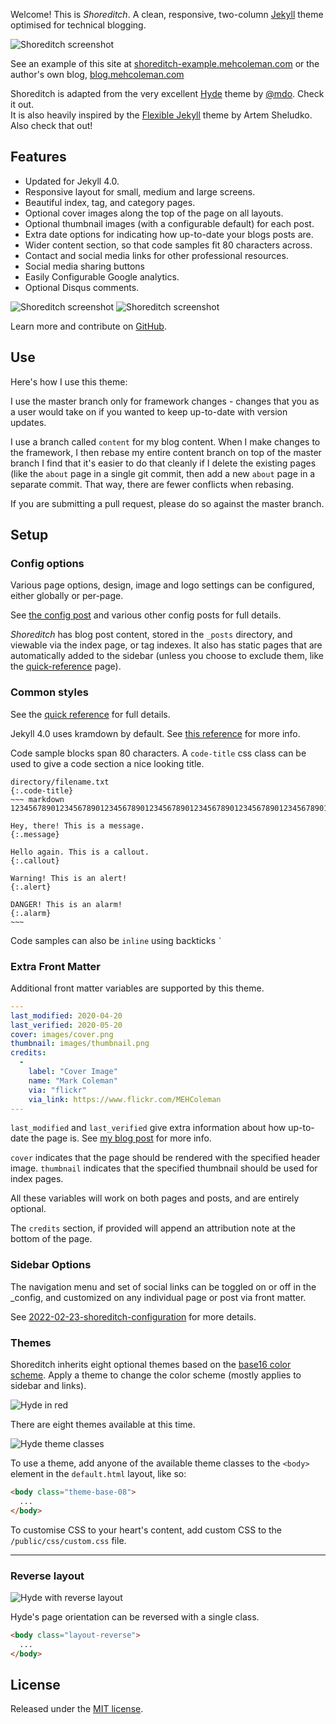 Welcome! This is *Shoreditch*. A clean, responsive, two-column
[Jekyll](http://jekyllrb.com) theme optimised for technical blogging.

![Shoreditch screenshot](https://via.placeholder.com/600x300 "Medium example image")

See an example of this site at
[shoreditch-example.mehcoleman.com](https://blog-example.mehcoleman.com/)
or the author's own blog, [blog.mehcoleman.com](https://blog.mehcoleman.com/)

Shoreditch is adapted from the very excellent [Hyde](http://hyde.getpoole.com)
theme by [@mdo](https://twitter.com/mdo). Check it out. <br>
It is also heavily inspired by the [Flexible
Jekyll](https://github.com/artemsheludko/flexible-jekyll) theme by Artem
Sheludko. Also check that out!

## Features
* Updated for Jekyll 4.0.
* Responsive layout for small, medium and large screens.
* Beautiful index, tag, and category pages.
* Optional cover images along the top of the page on all layouts.
* Optional thumbnail images (with a configurable default) for each post.
* Extra date options for indicating how up-to-date your blogs posts are.
* Wider content section, so that code samples fit 80 characters across.
* Contact and social media links for other professional resources.
* Social media sharing buttons
* Easily Configurable Google analytics.
* Optional Disqus comments.

![Shoreditch screenshot](https://via.placeholder.com/600x300 "Medium example image")
![Shoreditch screenshot](https://via.placeholder.com/600x300 "Medium example image")

Learn more and contribute on [GitHub](https://github.com/MEHColeman/shoreditch).

## Use
Here's how I use this theme:

I use the master branch only for framework changes - changes that you as a user
would take on if you wanted to keep up-to-date with version updates.

I use a branch called `content` for my blog content. When I make changes to
the framework, I then rebase my entire content branch on top of the master
branch I find that it's easier to do that cleanly if I delete the existing pages
(like the `about` page in a single git commit, then add a new `about` page in a
separate commit. That way, there are fewer conflicts when rebasing.

If you are submitting a pull request, please do so against the master branch.

## Setup

### Config options

Various page options, design, image and logo settings can be configured, either
globally or per-page.

See [the config post](_posts/2022-02-23-shoreditch-configuration.md) and
various other config posts for full details.

*Shoreditch* has blog post content, stored in the `_posts` directory, and
viewable via the index page, or tag indexes. It also has static pages that are
automatically added to the sidebar (unless you choose to exclude them, like the
[quick-reference](quick-reference.md) page).

### Common styles

See the [quick reference](quick-reference.md) for full details.

Jekyll 4.0 uses kramdown by default. See [this
reference](https://kramdown.gettalong.org/syntax.html) for more info.

Code sample blocks span 80 characters. A `code-title` css
class can be used to give a code section a nice looking
title.

```
directory/filename.txt
{:.code-title}
~~~ markdown
12345678901234567890123456789012345678901234567890123456789012345678901234567890

Hey, there! This is a message.
{:.message}

Hello again. This is a callout.
{:.callout}

Warning! This is an alert!
{:.alert}

DANGER! This is an alarm!
{:.alarm}
~~~
```

Code samples can also be `inline` using backticks `` ` ``

### Extra Front Matter

Additional front matter variables are supported by this theme.

~~~yaml
---
last_modified: 2020-04-20
last_verified: 2020-05-20
cover: images/cover.png
thumbnail: images/thumbnail.png
credits:
  -
    label: "Cover Image"
    name: "Mark Coleman"
    via: "flickr"
    via_link: https://www.flickr.com/MEHColeman
---
~~~

`last_modified` and `last_verified` give extra
information about how up-to-date the page is. See [my blog
post](https://blog.mehcoleman.com/2015/10/11/what-day-is-it/) for more
info.

`cover` indicates that the page should be rendered with the specified
header image.
`thumbnail` indicates that the specified thumbnail should be used for
index pages.

All these variables will work on both pages and posts, and are entirely
optional.

The `credits` section, if provided will append an attribution note at the bottom
of the page.

### Sidebar Options

The navigation menu and set of social links can be toggled on or off in the
_config, and customized on any individual page or post via front matter.

See [2022-02-23-shoreditch-configuration](_posts/2022-02-23-shoreditch-configuration.md) for more details.

### Themes

Shoreditch inherits eight optional themes based on the [base16 color
scheme](https://github.com/chriskempson/base16). Apply a theme to change the
color scheme (mostly applies to sidebar and links).

![Hyde in red](https://f.cloud.github.com/assets/98681/1831229/42b0b354-7384-11e3-8462-31b8df193fe5.png)

There are eight themes available at this time.

![Hyde theme classes](https://f.cloud.github.com/assets/98681/1817044/e5b0ec06-6f68-11e3-83d7-acd1942797a1.png)

To use a theme, add anyone of the available theme classes to the `<body>`
element in the `default.html` layout, like so:

```html
<body class="theme-base-08">
  ...
</body>
```

To customise CSS to your heart's content, add custom CSS to the `/public/css/custom.css` file.

********

### Reverse layout

![Hyde with reverse layout](https://f.cloud.github.com/assets/98681/1831230/42b0d3ac-7384-11e3-8d54-2065afd03f9e.png)

Hyde's page orientation can be reversed with a single class.

```html
<body class="layout-reverse">
  ...
</body>
```

## License

Released under the [MIT license](LICENSE.md).
